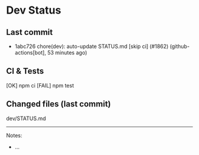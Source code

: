 # Dev Status

## Last commit
- 1abc726 chore(dev): auto-update STATUS.md [skip ci] (#1862) (github-actions[bot], 53 minutes ago)
## CI & Tests
[OK] npm ci
[FAIL] npm test

## Changed files (last commit)
dev/STATUS.md

---
Notes:
- ...
